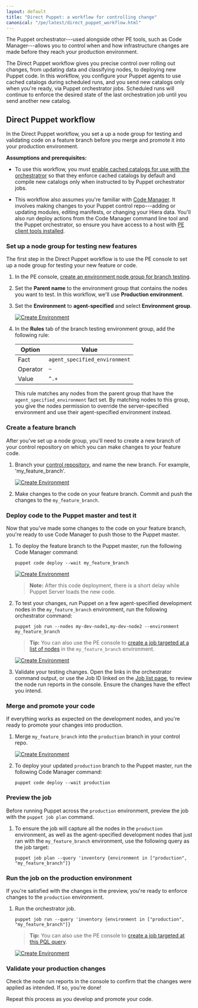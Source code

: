 ```yaml
---
layout: default
title: "Direct Puppet: a workflow for controlling change"
canonical: "/pe/latest/direct_puppet_workflow.html"
---
```


The Puppet orchestrator---used alongside other PE tools, such as Code Manager---allows you to control when and how infrastructure changes are made before they reach your production environment.

The Direct Puppet workflow gives you precise control over rolling out changes, from updating data and classifying nodes, to deploying new Puppet code. In this workflow, you configure your Puppet agents to use cached catalogs during scheduled runs, and you send new catalogs only when you're ready, via Puppet orchestrator jobs. Scheduled runs will continue to enforce the desired state of the last orchestration job until you send another new catalog.

## Direct Puppet workflow

In the Direct Puppet workflow, you set a up a node group for testing and validating code on a feature branch before you merge and promote it into your production environment.

**Assumptions and prerequisites:**

- To use this workflow, you must [enable cached catalogs for use with the orchestratror](./orchestrator_install.html#enable-cached-catalogs-for-use-with-the-orchestrator-optional) so that they enforce cached catalogs by default and compile new catalogs only when instructed to by Puppet orchestrator jobs.

- This workflow also assumes you're familiar with [Code Manager](./cmgmt_managing_code.html). It involves making changes to your Puppet control repo---adding or updating modules, editing manifests, or changing your Hiera data. You'll also run deploy actions from the Code Manager command line tool and the Puppet orchestrator, so ensure you have access to a host with [PE client tools installed](./install_pe_client_tools.html).

### Set up a node group for testing new features

The first step in the Direct Puppet workflow is to use the PE console to set up a node group for testing your new feature or code. 

1. In the PE console, [create an environment node group for branch testing](./console_classes_groups.html#creating-environment-node-groups).

2. Set the **Parent name** to the environment group that contains the nodes you want to test. In this workflow, we'll use **Production environment**.

3. Set the **Environment** to **agent-specified** and select **Environment group**.

   <a href="./images/direct_puppet_create_environment.png"><img src="./images/direct_puppet_create_environment.png" alt="Create Environment"></a>

4. In the **Rules** tab of the branch testing environment group, add the following rule:

   Option | Value
   -------|------
   Fact   | `agent_specified_environment`
   Operator | `~`
   Value | `^.+`

   This rule matches any nodes from the parent group that have the `agent_specified_environment` fact set. By matching nodes to this group, you give the nodes permission to override the server-specified environment and use their agent-specified environment instead.

### Create a feature branch

After you've set up a node group, you'll need to create a new branch of your control repository on which you can make changes to your feature code.

1. Branch your [control repository](./cmgmt_control_repo.html), and name the new branch. For example, 'my_feature_branch'.

   <a href="./images/direct_puppet_create_branch.png"><img src="./images/direct_puppet_create_branch.png" alt="Create Environment"></a>

2. Make changes to the code on your feature branch. Commit and push the changes to the `my_feature_branch`.

### Deploy code to the Puppet master and test it

Now that you've made some changes to the code on your feature branch, you're ready to use Code Manager to push those to the Puppet master.

1. To deploy the feature branch to the Puppet master, run the following Code Manager command:

   ~~~
   puppet code deploy --wait my_feature_branch
   ~~~

   <a href="./images/direct_puppet_deploy_feature.png"><img src="./images/direct_puppet_deploy_feature.png" alt="Create Environment"></a>

   > **Note:** After this code deployment, there is a short delay while Puppet Server loads the new code.


2. To test your changes, run Puppet on a few agent-specified development nodes in the `my_feature_branch` environment, run the following orchestrator command:

   ~~~
   puppet job run --nodes my-dev-node1,my-dev-node2 --environment my_feature_branch
   ~~~

   >**Tip:** You can also use the PE console to [create a job targeted at a list of nodes](./orchestrator_job_run_console.html#run-a-job-on-a-node-list) in the `my_feature_branch` environment. 

   <a href="./images/direct_puppet_test_changes.png"><img src="./images/direct_puppet_test_changes.png" alt="Create Environment"></a>

3. Validate your testing changes. Open the links in the orchestrator command output, or use the Job ID linked on the [Job list page](.//orchestrator_review_console.html#job-list-page), to review the node run reports in the console. Ensure the changes have the effect you intend.

### Merge and promote your code

If everything works as expected on the development nodes, and you're ready to promote your changes into production.

1.  Merge `my_feature_branch` into the `production` branch in your control repo.

    <a href="./images/direct_puppet_promote.png"><img src="./images/direct_puppet_promote.png" alt="Create Environment"></a>

2. To deploy your updated `production` branch to the Puppet master, run the following Code Manager command:

   ~~~
   puppet code deploy --wait production
   ~~~

### Preview the job

Before running Puppet across the `production` environment, preview the job with the `puppet job plan` command. 

1. To ensure the job will capture all the nodes in the `production` environment, as well as the agent-specified development nodes that just ran with the `my_feature_branch` environment, use the following query as the job target:

   ~~~
   puppet job plan --query 'inventory {environment in ["production", "my_feature_branch"]}
   ~~~
   
### Run the job on the production environment

If you're satisfied with the changes in the preview, you're ready to enforce changes to the `production` environment. 

1. Run the orchestrator job.

   ~~~
   puppet job run --query 'inventory {environment in ["production", "my_feature_branch"]}
   ~~~
   
   >**Tip:** You can also use the PE console to [create a job targeted at this PQL query](./orchestrator_job_run_console.html#run-a-job-on-a-pql-query).

   <a href="./images/direct_puppet_run_production.png"><img src="./images/direct_puppet_run_production.png" alt="Create Environment"></a>

### Validate your production changes

Check the node run reports in the console to confirm that the changes were applied as intended. If so, you're done!

Repeat this process as you develop and promote your code.
